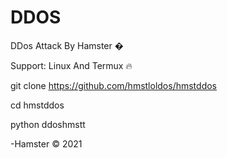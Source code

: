 # DDOS
DDos Attack By Hamster �

Support: Linux And Termux 🔥

git clone https://github.com/hmstloldos/hmstddos

cd hmstddos

python ddoshmstt

-Hamster © 2021
